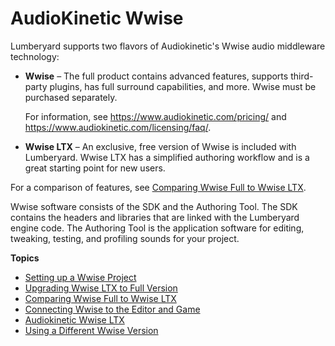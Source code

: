 # AudioKinetic Wwise<a name="audio-wwise"></a>

Lumberyard supports two flavors of Audiokinetic's Wwise audio middleware technology:
+ **Wwise** – The full product contains advanced features, supports third\-party plugins, has full surround capabilities, and more\. Wwise must be purchased separately\. 

  For information, see [https://www\.audiokinetic\.com/pricing/](https://www.audiokinetic.com/pricing/) and [https://www\.audiokinetic\.com/licensing/faq/](https://www.audiokinetic.com/licensing/faq/)\.
+ **Wwise LTX** – An exclusive, free version of Wwise is included with Lumberyard\. Wwise LTX has a simplified authoring workflow and is a great starting point for new users\.

For a comparison of features, see [Comparing Wwise Full to Wwise LTX](audio-wwise-ltx-full-comparison.md)\.

Wwise software consists of the SDK and the Authoring Tool\. The SDK contains the headers and libraries that are linked with the Lumberyard engine code\. The Authoring Tool is the application software for editing, tweaking, testing, and profiling sounds for your project\.

**Topics**
+ [Setting up a Wwise Project](audio-wwise-project-setting-up.md)
+ [Upgrading Wwise LTX to Full Version](audio-wwise-3d-wwise.md)
+ [Comparing Wwise Full to Wwise LTX](audio-wwise-ltx-full-comparison.md)
+ [Connecting Wwise to the Editor and Game](audio-wwise-connecting-editor-game.md)
+ [Audiokinetic Wwise LTX](audio-wwise-using.md)
+ [Using a Different Wwise Version](audio-wwise-advanced-version-configuration.md)